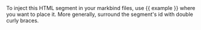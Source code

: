 <variable name="example">
To inject this HTML segment in your markbind files, use {{ example }} where you want to place it.
More generally, surround the segment's id with double curly braces.
</variable>

<variable name="test">
<script>
  var test = document.title
  alert(test)
</script>
</variable>

<variable from="variables.json" />